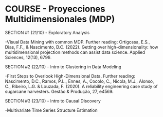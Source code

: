 # COURSE - Proyecciones Multidimensionales (MDP)

SECTION #1 (21/10) - Exploratory Analysis 

  -Visual Data Mining with common MDP. Further reading:
Ortigossa, E.S., Dias, F.F., & Nascimento, D.C. (2022). Getting over high-dimensionality: how multidimensional projection methods can assist data science. Applied Sciences, 12(13), 6799.


SECTION #2 (22/10) - Intro to Clustering in Data Modeling

  -First Steps to Overlook High-Dimensional Data. Further reading:
Nascimento, D.C., Ramos, P.L., Ennes, A., Cocolo, C., Nicola, M.J., Alonso, C., Ribeiro, L.G. & Louzada, F. (2020). A reliability engineering case study of sugarcane harvesters. Gestão & Produção, 27, e4569.

SECTION #3 (23/10) - Intro to Causal Discovery

  -Multivariate Time Series Structure Estimation 
